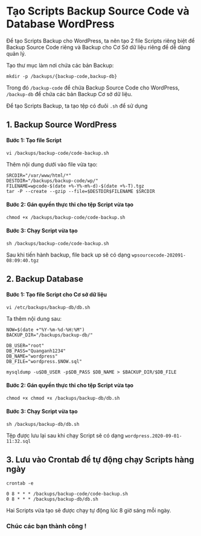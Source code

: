 # Tạo Scripts Backup Source Code và Database WordPress

Để tạo Scripts Backup cho WordPress, ta nên tạo 2 file Scripts riêng biệt để Backup Source Code riêng và Backup cho Cơ Sở dữ liệu riêng để dễ dàng quản lý.

Tạo thư mục làm nơi chứa các bản Backup:

`mkdir -p /backups/{backup-code,backup-db}`

Trong đó `/backup-code` để chứa Backup Source Code cho WordPress, `/backup-db` để chứa các bản Backup Cơ sở dữ liệu.

Để tạo Scripts Backup, ta tạo tệp có đuôi `.sh` để sử dụng

## 1. Backup Source WordPress

#### Bước 1: Tạo file Script

`vi /backups/backup-code/code-backup.sh`

Thêm nội dung dưới vào file vừa tạo:

```
SRCDIR="/var/www/html/*"
DESTDIR="/backups/backup-code/wp/"
FILENAME=wpcode-$(date +%-Y%-m%-d)-$(date +%-T).tgz
tar -P --create --gzip --file=$DESTDIR$FILENAME $SRCDIR
```

#### Bước 2: Gán quyền thực thi cho tệp Script vừa tạo

`chmod +x /backups/backup-code/code-backup.sh`

#### Bước 3: Chạy Script vừa tạo

`sh /backups/backup-code/code-backup.sh`

Sau khi tiến hành backup, file back up sẽ có dạng `wpsourcecode-202091-08:09:40.tgz` 

## 2. Backup Database

#### Bước 1: Tạo file Script cho Cơ sở dữ liệu

`vi /etc/backups/backup-db/db.sh`

Ta thêm nội dung sau:

```
NOW=$(date +"%Y-%m-%d-%H:%M")
BACKUP_DIR="/backups/backup-db/"

DB_USER="root"
DB_PASS="Quanganh1234"
DB_NAME="wordpress"
DB_FILE="wordpress.$NOW.sql"

mysqldump -u$DB_USER -p$DB_PASS $DB_NAME > $BACKUP_DIR/$DB_FILE
```

#### Bước 2: Gán quyền thực thi cho tệp Script vừa tạo

`chmod +x chmod +x /backups/backup-db/db.sh`

#### Bước 3: Chạy Script vừa tạo

`sh /backups/backup-db/db.sh`

Tệp được lưu lại sau khi chạy Script sẽ có dạng `wordpress.2020-09-01-11:32.sql`

## 3. Lưu vào Crontab để tự động chạy Scripts hàng ngày

`crontab -e`

```
0 8 * * * /backups/backup-code/code-backup.sh
0 8 * * * /backups/backup-db/db.sh
```

Hai Scripts vừa tạo sẽ được chạy tự động lúc 8 giờ sáng mỗi ngày.

### Chúc các bạn thành công !